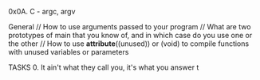 0x0A. C - argc, argv

General
// How to use arguments passed to your program
// What are two prototypes of main that you know of, and in which case do you use one or the other
// How to use __attribute__((unused)) or (void) to compile functions with unused variables or parameters


TASKS
0. It ain't what they call you, it's what you answer t